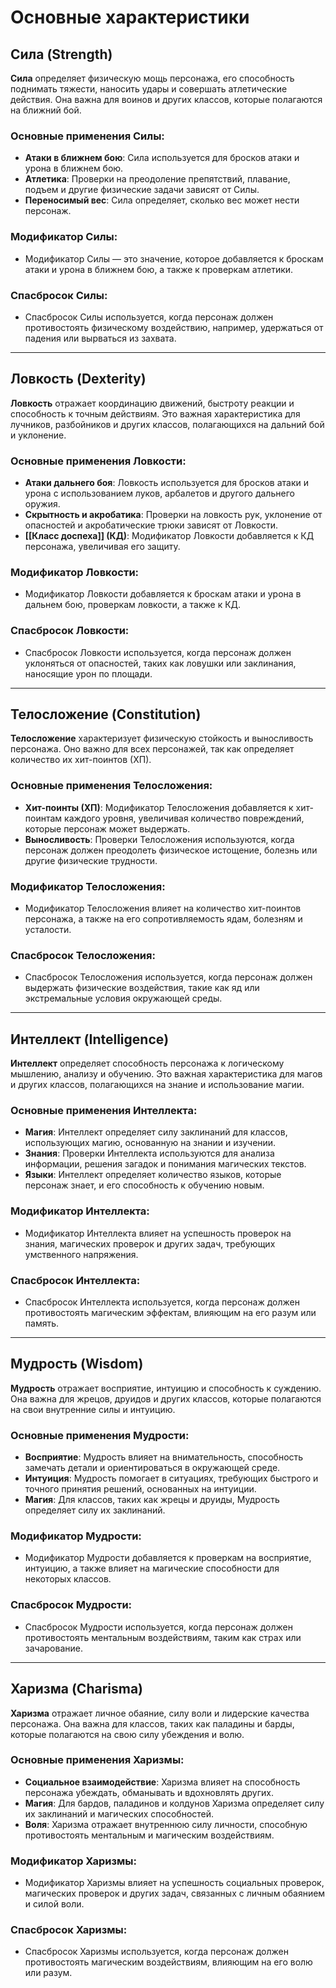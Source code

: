 # Основные характеристики

## Сила (Strength)

**Сила** определяет физическую мощь персонажа, его способность поднимать тяжести, наносить удары и совершать атлетические действия. Она важна для воинов и других классов, которые полагаются на ближний бой.

### Основные применения Силы:
- **Атаки в ближнем бою**: Сила используется для бросков атаки и урона в ближнем бою.
- **Атлетика**: Проверки на преодоление препятствий, плавание, подъем и другие физические задачи зависят от Силы.
- **Переносимый вес**: Сила определяет, сколько вес может нести персонаж.

### Модификатор Силы:
- Модификатор Силы — это значение, которое добавляется к броскам атаки и урона в ближнем бою, а также к проверкам атлетики.

### Спасбросок Силы:
- Спасбросок Силы используется, когда персонаж должен противостоять физическому воздействию, например, удержаться от падения или вырваться из захвата.

---

## Ловкость (Dexterity)

**Ловкость** отражает координацию движений, быстроту реакции и способность к точным действиям. Это важная характеристика для лучников, разбойников и других классов, полагающихся на дальний бой и уклонение.

### Основные применения Ловкости:
- **Атаки дальнего боя**: Ловкость используется для бросков атаки и урона с использованием луков, арбалетов и другого дальнего оружия.
- **Скрытность и акробатика**: Проверки на ловкость рук, уклонение от опасностей и акробатические трюки зависят от Ловкости.
- **[[Класс доспеха]] (КД)**: Модификатор Ловкости добавляется к КД персонажа, увеличивая его защиту.

### Модификатор Ловкости:
- Модификатор Ловкости добавляется к броскам атаки и урона в дальнем бою, проверкам ловкости, а также к КД.

### Спасбросок Ловкости:
- Спасбросок Ловкости используется, когда персонаж должен уклоняться от опасностей, таких как ловушки или заклинания, наносящие урон по площади.

---

## Телосложение (Constitution)

**Телосложение** характеризует физическую стойкость и выносливость персонажа. Оно важно для всех персонажей, так как определяет количество их хит-поинтов (ХП).

### Основные применения Телосложения:
- **Хит-поинты (ХП)**: Модификатор Телосложения добавляется к хит-поинтам каждого уровня, увеличивая количество повреждений, которые персонаж может выдержать.
- **Выносливость**: Проверки Телосложения используются, когда персонаж должен преодолеть физическое истощение, болезнь или другие физические трудности.

### Модификатор Телосложения:
- Модификатор Телосложения влияет на количество хит-поинтов персонажа, а также на его сопротивляемость ядам, болезням и усталости.

### Спасбросок Телосложения:
- Спасбросок Телосложения используется, когда персонаж должен выдержать физические воздействия, такие как яд или экстремальные условия окружающей среды.

---

## Интеллект (Intelligence)

**Интеллект** определяет способность персонажа к логическому мышлению, анализу и обучению. Это важная характеристика для магов и других классов, полагающихся на знание и использование магии.

### Основные применения Интеллекта:
- **Магия**: Интеллект определяет силу заклинаний для классов, использующих магию, основанную на знании и изучении.
- **Знания**: Проверки Интеллекта используются для анализа информации, решения загадок и понимания магических текстов.
- **Языки**: Интеллект определяет количество языков, которые персонаж знает, и его способность к обучению новым.

### Модификатор Интеллекта:
- Модификатор Интеллекта влияет на успешность проверок на знания, магических проверок и других задач, требующих умственного напряжения.

### Спасбросок Интеллекта:
- Спасбросок Интеллекта используется, когда персонаж должен противостоять магическим эффектам, влияющим на его разум или память.

---

## Мудрость (Wisdom)

**Мудрость** отражает восприятие, интуицию и способность к суждению. Она важна для жрецов, друидов и других классов, которые полагаются на свои внутренние силы и интуицию.

### Основные применения Мудрости:
- **Восприятие**: Мудрость влияет на внимательность, способность замечать детали и ориентироваться в окружающей среде.
- **Интуиция**: Мудрость помогает в ситуациях, требующих быстрого и точного принятия решений, основанных на интуиции.
- **Магия**: Для классов, таких как жрецы и друиды, Мудрость определяет силу их заклинаний.

### Модификатор Мудрости:
- Модификатор Мудрости добавляется к проверкам на восприятие, интуицию, а также влияет на магические способности для некоторых классов.

### Спасбросок Мудрости:
- Спасбросок Мудрости используется, когда персонаж должен противостоять ментальным воздействиям, таким как страх или зачарование.

---

## Харизма (Charisma)

**Харизма** отражает личное обаяние, силу воли и лидерские качества персонажа. Она важна для классов, таких как паладины и барды, которые полагаются на свою силу убеждения и волю.

### Основные применения Харизмы:
- **Социальное взаимодействие**: Харизма влияет на способность персонажа убеждать, обманывать и вдохновлять других.
- **Магия**: Для бардов, паладинов и колдунов Харизма определяет силу их заклинаний и магических способностей.
- **Воля**: Харизма отражает внутреннюю силу личности, способную противостоять ментальным и магическим воздействиям.

### Модификатор Харизмы:
- Модификатор Харизмы влияет на успешность социальных проверок, магических проверок и других задач, связанных с личным обаянием и силой воли.

### Спасбросок Харизмы:
- Спасбросок Харизмы используется, когда персонаж должен противостоять магическим воздействиям, влияющим на его волю или разум.
